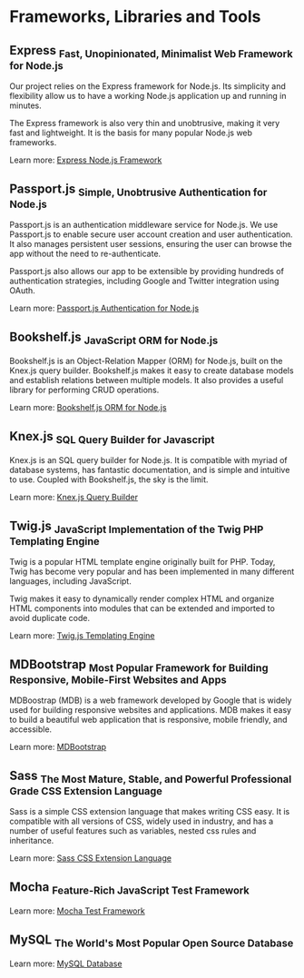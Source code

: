 # Frameworks, Libraries and Tools
## Express <sub>Fast, Unopinionated, Minimalist Web Framework for Node.js</sub>
Our project relies on the Express framework for Node.js. Its simplicity and flexibility allow us to have a working Node.js application up and running in minutes.

The Express framework is also very thin and unobtrusive, making it very fast and lightweight. It is the basis for many popular Node.js web frameworks.

Learn more: [Express Node.js Framework](https://expressjs.com/)


## Passport.js <sub>Simple, Unobtrusive Authentication for Node.js</sub>
Passport.js is an authentication middleware service for Node.js. We use Passport.js to enable secure user account creation and user authentication. It also manages persistent user sessions, ensuring the user can browse the app without the need to re-authenticate.

Passport.js also allows our app to be extensible by providing hundreds of authentication strategies, including Google and Twitter integration using OAuth.

Learn more: [Passport.js Authentication for Node.js](http://www.passportjs.org/)


## Bookshelf.js <sub>JavaScript ORM for Node.js</sub>
Bookshelf.js is an Object-Relation Mapper (ORM) for Node.js, built on the Knex.js query builder. Bookshelf.js makes it easy to create database models and establish relations between multiple models. It also provides a useful library for performing CRUD operations.

Learn more: [Bookshelf.js ORM for Node.js](http://bookshelfjs.org/)


## Knex.js <sub>SQL Query Builder for Javascript</sub>
Knex.js is an SQL query builder for Node.js. It is compatible with myriad of database systems, has fantastic documentation, and is simple and intuitive to use. Coupled with Bookshelf.js, the sky is the limit.

Learn more: [Knex.js Query Builder](http://knexjs.org/)


## Twig.js <sub>JavaScript Implementation of the Twig PHP Templating Engine</sub>
Twig is a popular HTML template engine originally built for PHP. Today, Twig has become very popular and has been implemented in many different languages, including JavaScript.

Twig makes it easy to dynamically render complex HTML and organize HTML components into modules that can be extended and imported to avoid duplicate code.

Learn more: [Twig.js Templating Engine](https://github.com/twigjs/twig.js)


## MDBootstrap <sub>Most Popular Framework for Building Responsive, Mobile-First Websites and Apps</sub>
MDBoostrap (MDB) is a web framework developed by Google that is widely used for building responsive websites and applications. MDB makes it easy to build a beautiful web application that is responsive, mobile friendly, and accessible.

Learn more: [MDBootstrap](https://mdbootstrap.com/)


## Sass <sub>The Most Mature, Stable, and Powerful Professional Grade CSS Extension Language</sub>
Sass is a simple CSS extension language that makes writing CSS easy. It is compatible with all versions of CSS, widely used in industry, and has a number of useful features such as variables, nested css rules and inheritance.

Learn more: [Sass CSS Extension Language](https://sass-lang.com/)


## Mocha <sub>Feature-Rich JavaScript Test Framework</sub>

Learn more: [Mocha Test Framework](https://mochajs.org/)


## MySQL <sub>The World's Most Popular Open Source Database</sub>

Learn more: [MySQL Database](https://www.mysql.com/)
